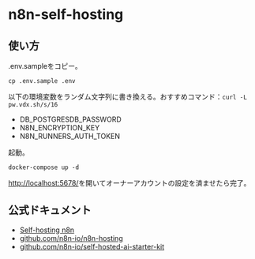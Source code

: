 # n8n-self-hosting

## 使い方

.env.sampleをコピー。
```shell
cp .env.sample .env
```

以下の環境変数をランダム文字列に書き換える。おすすめコマンド：`curl -L pw.vdx.sh/s/16`
- DB_POSTGRESDB_PASSWORD
- N8N_ENCRYPTION_KEY
- N8N_RUNNERS_AUTH_TOKEN

起動。
```shell
docker-compose up -d
```

[http://localhost:5678/](http://localhost:5678/)を開いてオーナーアカウントの設定を済ませたら完了。


## 公式ドキュメント
- [Self-hosting n8n](https://docs.n8n.io/hosting/)
- [github.com/n8n-io/n8n-hosting](https://github.com/n8n-io/n8n-hosting/tree/main)
- [github.com/n8n-io/self-hosted-ai-starter-kit](https://github.com/n8n-io/self-hosted-ai-starter-kit)
